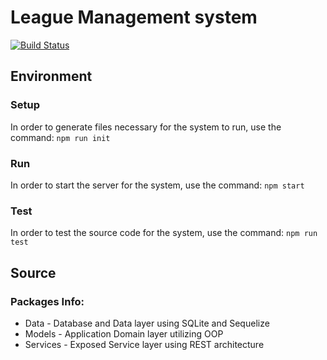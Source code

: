 # League Management system
[![Build Status](https://travis-ci.com/uspeit/league-system-server.svg?token=Ybx5nPk1YALxxKJ7xCyg&branch=main)](https://travis-ci.com/uspeit/league-system-server)

## Environment

### Setup
In order to generate files necessary for the system to run, use the command:
```npm run init```

### Run
In order to start the server for the system, use the command:
```npm start```

### Test
In order to test the source code for the system, use the command:
```npm run test```

## Source

### Packages Info:
- Data - Database and Data layer using SQLite and Sequelize
- Models - Application Domain layer utilizing OOP
- Services - Exposed Service layer using REST architecture
